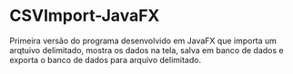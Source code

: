 # CSVImport-JavaFX
Primeira versão do programa desenvolvido em JavaFX que importa um arqtuivo delimitado, mostra os dados na tela, salva em banco de dados e exporta o banco de dados para arquivo delimitado.
